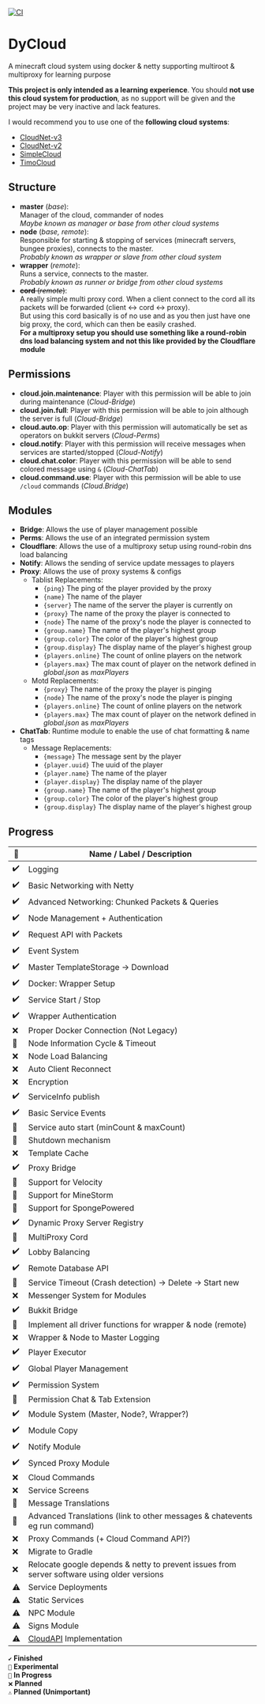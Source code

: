[![CI](https://github.com/anweisen/DyCloud/actions/workflows/ci.yml/badge.svg)](https://github.com/anweisen/DyCloud/actions/workflows/ci.yml)

# DyCloud
A minecraft cloud system using docker & netty supporting multiroot & multiproxy for learning purpose

**This project is only intended as a learning experience**.
You should **not use this cloud system for production**, as no support will be given and the project may be very inactive and lack features.

I would recommend you to use one of the **following cloud systems**:
- [CloudNet-v3](https://github.com/CloudNetService/CloudNet-v3)
- [CloudNet-v2](https://github.com/CloudNetService/CloudNet)
- [SimpleCloud](https://github.com/theSimpleCloud/SimpleCloud)
- [TimoCloud](https://github.com/TimoCloud/TimoCloud)

## Structure

- **master** (*base*): <br>
  Manager of the cloud, commander of nodes <br>
  *Maybe known as manager or base from other cloud systems*
- **node** (*base, remote*): <br>
  Responsible for starting & stopping of services (minecraft servers, bungee proxies), connects to the master. <br>
  *Probably known as wrapper or slave from other cloud system*
- **wrapper** (*remote*): <br>
  Runs a service, connects to the master. <br>
  *Probably known as runner or bridge from other cloud systems*
- ~~**cord** (*remote*)~~: <br>
  A really simple multi proxy cord. When a client connect to the cord all its packets will be forwarded (client <-> cord <-> proxy). <br>
  But using this cord basically is of no use and as you then just have one big proxy, the cord, which can then be easily crashed. <br>
  **For a multiproxy setup you should use something like a round-robin dns load balancing system and not this like provided by the Cloudflare module**

## Permissions

- **cloud.join.maintenance**: Player with this permission will be able to join during maintenance (*Cloud-Bridge*)
- **cloud.join.full**: Player with this permission will be able to join although the server is full (*Cloud-Bridge*)
- **cloud.auto.op**: Player with this permission will automatically be set as operators on bukkit servers (*Cloud-Perms*)
- **cloud.notify**: Player with this permission will receive messages when services are started/stopped (*Cloud-Notify*)
- **cloud.chat.color**: Player with this permission will be able to send colored message using ``&`` (*Cloud-ChatTab*)
- **cloud.command.use**: Player with this permission will be able to use ``/cloud`` commands (*Cloud.Bridge*)

## Modules

- **Bridge**: Allows the use of player management possible <br>
- **Perms**: Allows the use of an integrated permission system <br>
- **Cloudflare**: Allows the use of a multiproxy setup using round-robin dns load balancing <br>
- **Notify**: Allows the sending of service update messages to players <br>
- **Proxy**: Allows the use of proxy systems & configs <br>
  - Tablist Replacements:
    - ``{ping}`` The ping of the player provided by the proxy
    - ``{name}`` The name of the player
    - ``{server}`` The name of the server the player is currently on
    - ``{proxy}`` The name of the proxy the player is connected to
    - ``{node}`` The name of the proxy's node the player is connected to
    - ``{group.name}`` The name of the player's highest group
    - ``{group.color}`` The color of the player's highest group
    - ``{group.display}`` The display name of the player's highest group
    - ``{players.online}`` The count of online players on the network
    - ``{players.max}`` The max count of player on the network defined in *global.json* as *maxPlayers*
  - Motd Replacements:
    - ``{proxy}`` The name of the proxy the player is pinging
    - ``{node}`` The name of the proxy's node the player is pinging
    - ``{players.online}`` The count of online players on the network
    - ``{players.max}`` The max count of player on the network defined in *global.json* as *maxPlayers*
- **ChatTab**: Runtime module to enable the use of chat formatting & name tags
  - Message Replacements:
    - ``{message}`` The message sent by the player
    - ``{player.uuid}`` The uuid of the player
    - ``{player.name}`` The name of the player
    - ``{player.display}`` The display name of the player
    - ``{group.name}`` The name of the player's highest group
    - ``{group.color}`` The color of the player's highest group
    - ``{group.display}`` The display name of the player's highest group

## Progress

 📁 | Name / Label / Description
--- | --------------------------
✔️ | Logging
✔️ | Basic Networking with Netty
✔️ | Advanced Networking: Chunked Packets & Queries
✔️ | Node Management + Authentication
✔️ | Request API with Packets
✔️ | Event System
✔️ | Master TemplateStorage -> Download
✔️ | Docker: Wrapper Setup
✔️ | Service Start / Stop
✔️ | Wrapper Authentication
❌ | Proper Docker Connection (Not Legacy)
🚧 | Node Information Cycle & Timeout
❌ | Node Load Balancing
❌ | Auto Client Reconnect
❌ | Encryption
✔️ | ServiceInfo publish
✔️ | Basic Service Events
🧪 | Service auto start (minCount & maxCount)
🧪 | Shutdown mechanism
❌ | Template Cache
✔️ | Proxy Bridge
🚧 | Support for Velocity
🚧 | Support for MineStorm
🚧 | Support for SpongePowered
✔️ | Dynamic Proxy Server Registry
🧪 | MultiProxy Cord
✔️ | Lobby Balancing
✔️ | Remote Database API
🧪 | Service Timeout (Crash detection) -> Delete -> Start new
❌ | Messenger System for Modules
✔️ | Bukkit Bridge
🚧 | Implement all driver functions for wrapper & node (remote)
❌ | Wrapper & Node to Master Logging
✔️ | Player Executor
✔️ | Global Player Management
✔️ | Permission System
🧪 | Permission Chat & Tab Extension
✔️ | Module System (Master, Node?, Wrapper?)
✔️ | Module Copy
✔️ | Notify Module
✔️ | Synced Proxy Module
❌ | Cloud Commands
❌ | Service Screens
🚧 | Message Translations
🚧 | Advanced Translations (link to other messages & chatevents eg run command)
❌ | Proxy Commands (+ Cloud Command API?)
❌ | Migrate to Gradle
❌ | Relocate google depends & netty to prevent issues from server software using older versions
⚠️ | Service Deployments
⚠️ | Static Services
⚠️ | NPC Module
⚠️ | Signs Module
⚠️ | [CloudAPI](https://github.com/anweisen/CloudAPI) Implementation

``✔️`` **Finished** <br>
``🧪`` **Experimental** <br>
``🚧`` **In Progress** <br>
``❌`` **Planned** <br>
``⚠️`` **Planned (Unimportant)**
